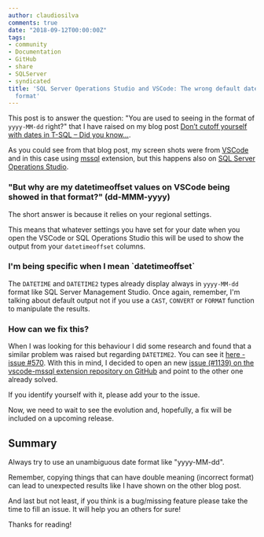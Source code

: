 ```yaml
---
author: claudiosilva
comments: true
date: "2018-09-12T00:00:00Z"
tags:
- community
- Documentation
- GitHub
- share
- SQLServer
- syndicated
title: 'SQL Server Operations Studio and VSCode: The wrong default datetimeoffset
  format'
---
```

This post is to answer the question: "You are used to seeing in the format of `yyyy-MM-dd` right?" that I have raised on my blog post <a href="https://claudioessilva.eu/2018/09/04/dont-cutoff-yourself-when-dealing-with-dates-in-t-sql-did-you-know/">Don’t cutoff yourself with dates in T-SQL – Did you know…</a>.

As you could see from that blog post, my screen shots were from [VSCode](https://code.visualstudio.com/) and in this case using [mssql](https://github.com/Microsoft/vscode-mssql) extension, but this happens also on <a href="https://docs.microsoft.com/en-us/sql/sql-operations-studio/download?view=sql-server-2017">SQL Server Operations Studio</a>.

<h3>"But why are my datetimeoffset values on VSCode being showed in that format?" (dd-MMM-yyyy)</h3>

The short answer is because it relies on your regional settings.

This means that whatever settings you have set for your date when you open the VSCode or SQL Operations Studio this will be used to show the output from your `datetimeoffset` columns.

<h3>I'm being specific when I mean `datetimeoffset`</h3>

The `DATETIME` and `DATETIME2` types already display always in `yyyy-MM-dd` format like SQL Server Management Studio.
Once again, remember, I'm talking about default output not if you use a `CAST`, `CONVERT` or `FORMAT` function to manipulate the results.

<h3>How can we fix this?</h3>

When I was looking for this behaviour I did some research and found that a similar problem was raised but regarding `DATETIME2`. You can see it <a href="https://github.com/Microsoft/vscode-mssql/issues/570">here - issue #570</a>.
With this in mind, I decided to open an new <a href="https://github.com/Microsoft/vscode-mssql/issues/1139">issue (#1139) on the vscode-mssql extension repository on GitHub</a> and point to the other one already solved.

If you identify yourself with it, please add your <span class="dashicons dashicons-thumbs-up"></span> to the issue.

Now, we need to wait to see the evolution and, hopefully, a fix will be included on a upcoming release.

<h2>Summary</h2>

Always try to use an unambiguous date format like "yyyy-MM-dd".

Remember, copying things that can have double meaning (incorrect format) can lead to unexpected results like I have shown on the other blog post.

And last but not least, if you think is a bug/missing feature please take the time to fill an issue. It will help you an others for sure!

Thanks for reading!
